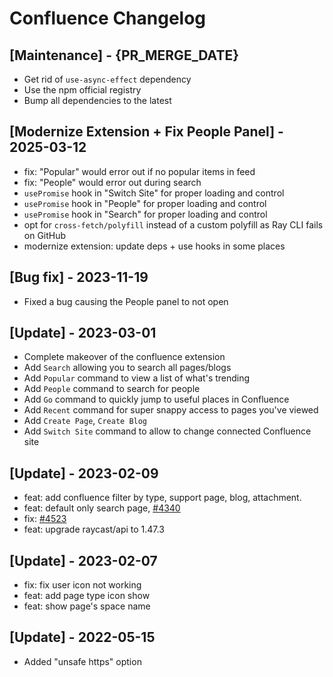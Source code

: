 # Confluence Changelog

## [Maintenance] - {PR_MERGE_DATE}

- Get rid of `use-async-effect` dependency
- Use the npm official registry
- Bump all dependencies to the latest

## [Modernize Extension + Fix People Panel] - 2025-03-12

- fix: "Popular" would error out if no popular items in feed
- fix: "People" would error out during search
- `usePromise` hook in "Switch Site" for proper loading and control
- `usePromise` hook in "People" for proper loading and control
- `usePromise` hook in "Search" for proper loading and control
- opt for `cross-fetch/polyfill` instead of a custom polyfill as Ray CLI fails on GitHub
- modernize extension: update deps + use hooks in some places

## [Bug fix] - 2023-11-19

- Fixed a bug causing the People panel to not open

## [Update] - 2023-03-01

- Complete makeover of the confluence extension
- Add `Search` allowing you to search all pages/blogs
- Add `Popular` command to view a list of what's trending
- Add `People` command to search for people
- Add `Go` command to quickly jump to useful places in Confluence
- Add `Recent` command for super snappy access to pages you've viewed
- Add `Create Page`, `Create Blog`
- Add `Switch Site` command to allow to change connected Confluence site

## [Update] - 2023-02-09

- feat: add confluence filter by type, support page, blog, attachment.
- feat: default only search page, [#4340](https://github.com/raycast/extensions/issues/4340)
- fix: [#4523](https://github.com/raycast/extensions/issues/4523)
- feat: upgrade raycast/api to 1.47.3

## [Update] - 2023-02-07

- fix: fix user icon not working
- feat: add page type icon show
- feat: show page's space name

## [Update] - 2022-05-15

- Added "unsafe https" option
